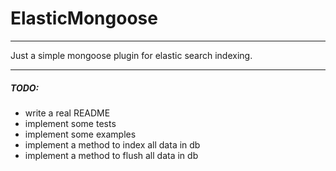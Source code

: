 # ElasticMongoose

---

Just a simple mongoose plugin for elastic search indexing.

---

##### TODO:
* write a real README
* implement some tests
* implement some examples
* implement a method to index all data in db
* implement a method to flush all data in db